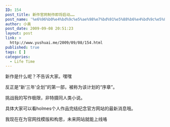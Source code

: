 ```yaml
---
ID: 154
post_title: 新作官网制作即将启动……
post_name: '%e6%96%b0%e4%bd%9c%e5%ae%98%e7%bd%91%e5%88%b6%e4%bd%9c%e5%8d%b3%e5%b0%86%e5%90%af%e5%8a%a8%e2%80%a6%e2%80%a6'
author: 小奥
post_date: 2009-09-08 20:51:23
layout: post
link: >
  http://www.yushuai.me/2009/09/08/154.html
published: true
tags: [ ]
categories:
  - Life Time
---
```

新作是什么呢？不告诉大家。嘿嘿

反正是“新‘三年’企划”的第一部，被称为该计划的“序章”。

挑战我的写作极限，非特摄同人类小说。

具体大家可以看holmes个人作品完结纪念官方网站的最新消息哦。

我现在在为官网找模版和构思，未来网站就能上线咯